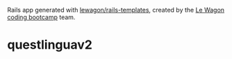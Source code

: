 Rails app generated with [lewagon/rails-templates](https://github.com/lewagon/rails-templates), created by the [Le Wagon coding bootcamp](https://www.lewagon.com) team.
# questlinguav2
